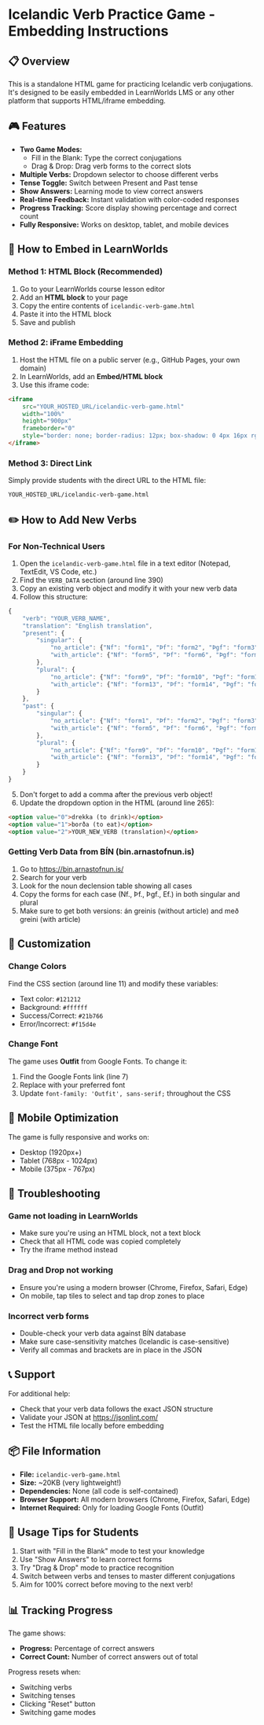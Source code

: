 # Icelandic Verb Practice Game - Embedding Instructions

## 📋 Overview
This is a standalone HTML game for practicing Icelandic verb conjugations. It's designed to be easily embedded in LearnWorlds LMS or any other platform that supports HTML/iframe embedding.

## 🎮 Features
- **Two Game Modes:**
  - Fill in the Blank: Type the correct conjugations
  - Drag & Drop: Drag verb forms to the correct slots
- **Multiple Verbs:** Dropdown selector to choose different verbs
- **Tense Toggle:** Switch between Present and Past tense
- **Show Answers:** Learning mode to view correct answers
- **Real-time Feedback:** Instant validation with color-coded responses
- **Progress Tracking:** Score display showing percentage and correct count
- **Fully Responsive:** Works on desktop, tablet, and mobile devices

## 🔗 How to Embed in LearnWorlds

### Method 1: HTML Block (Recommended)
1. Go to your LearnWorlds course lesson editor
2. Add an **HTML block** to your page
3. Copy the entire contents of `icelandic-verb-game.html`
4. Paste it into the HTML block
5. Save and publish

### Method 2: iFrame Embedding
1. Host the HTML file on a public server (e.g., GitHub Pages, your own domain)
2. In LearnWorlds, add an **Embed/HTML block**
3. Use this iframe code:
```html
<iframe 
    src="YOUR_HOSTED_URL/icelandic-verb-game.html" 
    width="100%" 
    height="900px" 
    frameborder="0"
    style="border: none; border-radius: 12px; box-shadow: 0 4px 16px rgba(0,0,0,0.1);">
</iframe>
```

### Method 3: Direct Link
Simply provide students with the direct URL to the HTML file:
```
YOUR_HOSTED_URL/icelandic-verb-game.html
```

## ✏️ How to Add New Verbs

### For Non-Technical Users
1. Open the `icelandic-verb-game.html` file in a text editor (Notepad, TextEdit, VS Code, etc.)
2. Find the `VERB_DATA` section (around line 390)
3. Copy an existing verb object and modify it with your new verb data
4. Follow this structure:

```javascript
{
    "verb": "YOUR_VERB_NAME",
    "translation": "English translation",
    "present": {
        "singular": {
            "no_article": {"Nf": "form1", "Þf": "form2", "Þgf": "form3", "Ef": "form4"},
            "with_article": {"Nf": "form5", "Þf": "form6", "Þgf": "form7", "Ef": "form8"}
        },
        "plural": {
            "no_article": {"Nf": "form9", "Þf": "form10", "Þgf": "form11", "Ef": "form12"},
            "with_article": {"Nf": "form13", "Þf": "form14", "Þgf": "form15", "Ef": "form16"}
        }
    },
    "past": {
        "singular": {
            "no_article": {"Nf": "form1", "Þf": "form2", "Þgf": "form3", "Ef": "form4"},
            "with_article": {"Nf": "form5", "Þf": "form6", "Þgf": "form7", "Ef": "form8"}
        },
        "plural": {
            "no_article": {"Nf": "form9", "Þf": "form10", "Þgf": "form11", "Ef": "form12"},
            "with_article": {"Nf": "form13", "Þf": "form14", "Þgf": "form15", "Ef": "form16"}
        }
    }
}
```

5. Don't forget to add a comma after the previous verb object!
6. Update the dropdown option in the HTML (around line 265):
```html
<option value="0">drekka (to drink)</option>
<option value="1">borða (to eat)</option>
<option value="2">YOUR_NEW_VERB (translation)</option>
```

### Getting Verb Data from BÍN (bin.arnastofnun.is)
1. Go to https://bin.arnastofnun.is/
2. Search for your verb
3. Look for the noun declension table showing all cases
4. Copy the forms for each case (Nf., Þf., Þgf., Ef.) in both singular and plural
5. Make sure to get both versions: án greinis (without article) and með greini (with article)

## 🎨 Customization

### Change Colors
Find the CSS section (around line 11) and modify these variables:
- Text color: `#121212`
- Background: `#ffffff`
- Success/Correct: `#21b766`
- Error/Incorrect: `#f15d4e`

### Change Font
The game uses **Outfit** from Google Fonts. To change it:
1. Find the Google Fonts link (line 7)
2. Replace with your preferred font
3. Update `font-family: 'Outfit', sans-serif;` throughout the CSS

## 📱 Mobile Optimization
The game is fully responsive and works on:
- Desktop (1920px+)
- Tablet (768px - 1024px)
- Mobile (375px - 767px)

## 🐛 Troubleshooting

### Game not loading in LearnWorlds
- Make sure you're using an HTML block, not a text block
- Check that all HTML code was copied completely
- Try the iframe method instead

### Drag and Drop not working
- Ensure you're using a modern browser (Chrome, Firefox, Safari, Edge)
- On mobile, tap tiles to select and tap drop zones to place

### Incorrect verb forms
- Double-check your verb data against BÍN database
- Make sure case-sensitivity matches (Icelandic is case-sensitive)
- Verify all commas and brackets are in place in the JSON

## 📞 Support
For additional help:
- Check that your verb data follows the exact JSON structure
- Validate your JSON at https://jsonlint.com/
- Test the HTML file locally before embedding

## 📦 File Information
- **File:** `icelandic-verb-game.html`
- **Size:** ~20KB (very lightweight!)
- **Dependencies:** None (all code is self-contained)
- **Browser Support:** All modern browsers (Chrome, Firefox, Safari, Edge)
- **Internet Required:** Only for loading Google Fonts (Outfit)

## 🎯 Usage Tips for Students
1. Start with "Fill in the Blank" mode to test your knowledge
2. Use "Show Answers" to learn correct forms
3. Try "Drag & Drop" mode to practice recognition
4. Switch between verbs and tenses to master different conjugations
5. Aim for 100% correct before moving to the next verb!

## 📊 Tracking Progress
The game shows:
- **Progress:** Percentage of correct answers
- **Correct Count:** Number of correct answers out of total

Progress resets when:
- Switching verbs
- Switching tenses
- Clicking "Reset" button
- Switching game modes
